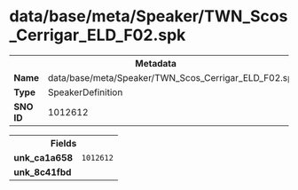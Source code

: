 <h1>data/base/meta/Speaker/TWN_Scos_Cerrigar_ELD_F02.spk</h1><table><tr><th colspan="100%">Metadata</th></tr><tr><td><b>Name</b></td><td>data/base/meta/Speaker/TWN_Scos_Cerrigar_ELD_F02.spk</td></tr><tr><td><b>Type</b></td><td>SpeakerDefinition</td></tr><tr><td><b>SNO ID</b></td><td>1012612</td></tr></table>

<table><tr><th colspan="100%">Fields</th></tr><tr><td><b>unk_ca1a658</b></td><td><code>1012612</code></td></tr><tr><td><b>unk_8c41fbd</b></td><td></td></tr></table>

